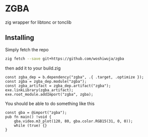 # ZGBA

zig wrapper for libtonc or tonclib

## Installing

Simply fetch the repo

```bash
zig fetch --save git+https://github.com/woshiwuja/zgba
```

then add it to your build.zig

```zig
const zgba_dep = b.dependency("zgba", .{ .target, .optimize });
const zgba = zgba_dep.module("zgba");
const zgba_artifact = zgba_dep.artifact("zgba");
exe.linkLibrary(zgba_artifact);
exe.root_module.addImport("zgba", zgba);
```

You should be able to do something like this

```zig
const gba = @import("zgba");
pub fn main() !void {
    gba.video.m3_plot(120, 80, gba.color.RGB15(31, 0, 0));
    while (true) {}
}
```
